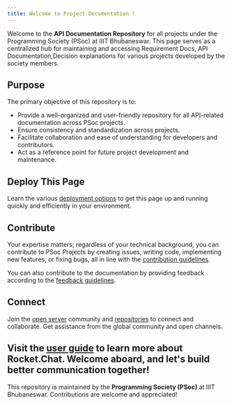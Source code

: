 ```yaml
---
title: Welcome to Project Documentation !
---
```

Welcome to the **API Documentation Repository** for all projects under the Programming Society (PSoc) at IIIT Bhubaneswar. This page serves as a centralized hub for maintaining and accessing Requirement Docs, API Documentation,Decision explanations for various projects developed by the society members.
## Purpose
The primary objective of this repository is to:
- Provide a well-organized and user-friendly repository for all API-related documentation across PSoc projects.
- Ensure consistency and standardization across projects.
- Facilitate collaboration and ease of understanding for developers and contributors.
- Act as a reference point for future project development and maintenance.

## Deploy This Page

Learn the various [deployment options](https://github.com/jackyzha0/quartz/blob/v4/docs/hosting.md) to get this page up and running quickly and efficiently in your environment.
## Contribute

Your expertise matters; regardless of your technical background, you can contribute to PSoc Projects by creating issues, writing code, implementing new features, or fixing bugs, all in line with the [contribution guidelines](https://developer.rocket.chat/v1/docs/contributing).

You can also contribute to the documentation by providing feedback according to the [feedback guidelines](https://developer.rocket.chat/docs/documentation-contribution-guidelines).

## Connect

Join the [open server](https://open.rocket.chat/) community and [repositories](https://github.com/RocketChat) to connect and collaborate. Get assistance from the global community and open channels.

Visit the [user guide](https://docs.rocket.chat/) to learn more about Rocket.Chat. Welcome aboard, and let's build better communication together!
---

This repository is maintained by the **Programming Society (PSoc)** at IIIT Bhubaneswar. Contributions are welcome and appreciated!

